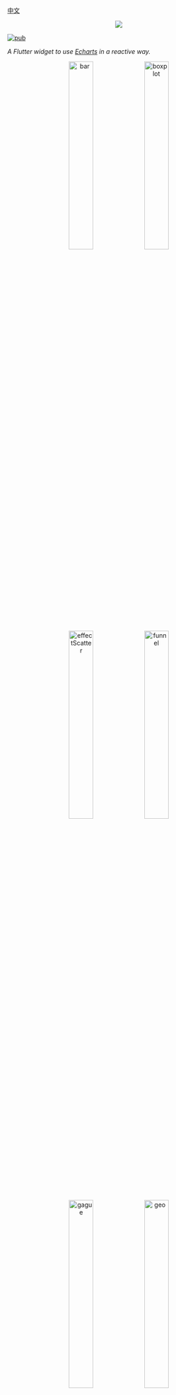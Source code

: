 [中文](https://github.com/entronad/flutter_echarts/blob/master/README_CN.md) 

<p align="center">
<img src="https://raw.githubusercontent.com/entronad/flutter_echarts/master/doc/logo.png" />
</p>

[![pub](https://img.shields.io/pub/v/flutter_echarts.svg)](https://pub.dev/packages/flutter_echarts)

*A Flutter widget to use [Echarts](https://echarts.apache.org/en/index.html) in a reactive way.* 

<div align="center">
<img src="https://user-images.githubusercontent.com/19553554/52197440-843a5200-289a-11e9-8601-3ce8d945b04a.gif" width="33%" height="33%" alt="bar"/>
<img src="https://user-images.githubusercontent.com/19553554/52360729-ad640980-2a77-11e9-84e2-feff7e11aea5.gif" width="33%" height="33%" alt="boxplot"/>
<img src="https://user-images.githubusercontent.com/19553554/52535290-4b611800-2d87-11e9-8bf2-b43a54a3bda8.png" width="33%" height="33%" alt="effectScatter"/>
<img src="https://user-images.githubusercontent.com/19553554/52332816-ac5eb800-2a36-11e9-8227-3538976f447d.gif" width="33%" height="33%" alt="funnel"/>
<img src="https://user-images.githubusercontent.com/19553554/52332988-0b243180-2a37-11e9-9db8-eb6b8c86a0de.png" width="33%" height="33%" alt="gague"/>
<img src="https://user-images.githubusercontent.com/19553554/52344575-133f9980-2a56-11e9-93e0-568e484936ce.gif" width="33%" height="33%" alt="geo"/>
<img src="https://user-images.githubusercontent.com/19553554/52727805-f7f20280-2ff0-11e9-91ab-cd99848e3127.gif" width="33%" height="33%" alt="graph"/>
<img src="https://user-images.githubusercontent.com/19553554/52345115-6534ef00-2a57-11e9-80cd-9cbfed252139.gif" width="33%" height="33%" alt="heatmap"/>
<img src="https://user-images.githubusercontent.com/19553554/52345490-4a16af00-2a58-11e9-9b43-7bbc86aa05b6.gif" width="33%" height="33%" alt="kline"/>
<img src="https://user-images.githubusercontent.com/19553554/52346064-b7770f80-2a59-11e9-9e03-6dae3a8c637d.gif" width="33%" height="33%" alt="line"/>
<img src="https://user-images.githubusercontent.com/19553554/52347117-248ba480-2a5c-11e9-8402-5a94054dca50.gif" width="33%" height="33%" alt="liquid"/>
<img src="https://user-images.githubusercontent.com/19553554/52347915-0a52c600-2a5e-11e9-8039-41268238576c.gif" width="33%" height="33%" alt="map"/>
<img src="https://user-images.githubusercontent.com/19553554/52535013-e48e2f80-2d83-11e9-8886-ac0d2122d6af.png" width="33%" height="33%" alt="parallel"/>
<img src="https://user-images.githubusercontent.com/19553554/52348202-bb596080-2a5e-11e9-84a7-60732be0743a.gif" width="33%" height="33%" alt="pie"/>
<img src="https://user-images.githubusercontent.com/19553554/52533994-932b7380-2d76-11e9-93b4-0de3132eb941.gif" width="33%" height="33%" alt="radar"/>
<img src="https://user-images.githubusercontent.com/19553554/52348431-420e3d80-2a5f-11e9-8cab-7b415592dc77.gif" width="33%" height="33%" alt="scatter"/>
<img src="https://user-images.githubusercontent.com/19553554/52348737-01fb8a80-2a60-11e9-94ac-dacbd7b58811.png" width="33%" height="33%" alt="wordCloud"/>
<img src="https://user-images.githubusercontent.com/19553554/52433989-4f075b80-2b49-11e9-9979-ef32c2d17c96.gif" width="33%" height="33%" alt="bar3D"/>
<img src="https://user-images.githubusercontent.com/19553554/52464826-4baab900-2bb7-11e9-8299-776f5ee43670.gif" width="33%" height="33%" alt="line3D"/>
<img src="https://user-images.githubusercontent.com/19553554/52802261-8d0cfe00-30ba-11e9-8ae7-ae0773770a59.gif" width="33%" height="33%" alt="sankey"/>
<img src="https://user-images.githubusercontent.com/19553554/52464647-aee81b80-2bb6-11e9-864e-c544392e523a.gif" width="33%" height="33%" alt="scatter3D"/>
<img src="https://user-images.githubusercontent.com/19553554/52465183-a55fb300-2bb8-11e9-8c10-4519c4e3f758.gif" width="33%" height="33%" alt="surface3D"/>
<img src="https://user-images.githubusercontent.com/19553554/52798246-7ebae400-30b2-11e9-8489-6c10339c3429.gif" width="33%" height="33%" alt="themeRiver"/>
<img src="https://user-images.githubusercontent.com/19553554/52349544-c2ce3900-2a61-11e9-82af-28aaaaae0d67.gif" width="33%" height="33%" alt="overlap"/>
</div>

# Features

**Reactive Updating**

The most exciting feature of Flutter widgets and React components is that the view could update reactively to the change of data. Thanks to Echarts' data driving architecture, flutter_echarts implemented a reactive way to connect chart with data. The chart will automatically re-render when the data in the `option` property changes.

**Two Way Communication**

The `onMessage` and `extraScript` properties provide a way to set event communication both from flutter to JavaScript or in controversy.

**Configurable Extensions**

Echarts has a lot of [extensions](https://echarts.apache.org/en/download-extension.html) . the `extensions` property allows you to inject the extension scripts as raw strings. In this way, you can copy these scripts to your source code, without concerning about the confusing assets dirs.

# Installing

Add this to your package's pubspec.yaml file:

```yaml
dependencies:
  flutter_echarts: #latest version
```

Now in your Dart code, you can use:

```dart
import 'package:flutter_echarts/flutter_echarts.dart';  
```

Details see [pub.dev](https://pub.dev/packages/flutter_echarts#-installing-tab-) .

# Usage

The flutter_echarts itself is very simple to use, just like a common statelessWidget:

> Details about the option is in the [Echarts docs](https://echarts.apache.org/en/option.html#title) or [Echarts examples](https://echarts.apache.org/examples/en/index.html) 

```
Container(
  child: Echarts(
  option: '''
    {
      xAxis: {
        type: 'category',
        data: ['Mon', 'Tue', 'Wed', 'Thu', 'Fri', 'Sat', 'Sun']
      },
      yAxis: {
        type: 'value'
      },
      series: [{
        data: [820, 932, 901, 934, 1290, 1330, 1320],
        type: 'line'
      }]
    }
  ''',
  ),
  width: 300,
  height: 250,
)
```

For an ios app, you need to add this entry to your Info.plist' `<dic>` tag:

```
<key>io.flutter.embedded_views_preview</key>
<string>YES</string>
```

A full example is here: [flutter_echarts_example](https://github.com/entronad/flutter_echarts/tree/master/example) .

# Widget Properties

**option**

*String*

*( required )*

The JavaScript Echarts Option for the chart as a string. The echarts is mainly configured by this property. 

- You could use `jsonEncode()` function in dart:convert to convert data in Dart object form:

```
source: ${jsonEncode(_data1)},
```

- Because JavaScript don't have `'''` , you can use this operator to reduce some escape operators for quotas:

```
Echarts(
  option: '''
  
    // option string
    
  ''',
),
```

- To use images in option propertis, we suggest the Base64 [Data URL](https://developer.mozilla.org/en-US/docs/Web/HTTP/Basics_of_HTTP/Data_URIs) :

```
image: 'data:image/png;base64,iVBORw0KG...',
```

**extraScript**

*String*

The JavaScript which will execute after the `Echarts.init()` and before any `chart.setOption()` . The widget has build a javascriptChennel named `Messager`, so you could use this identifier to send message from JavaScript to Flutter:

```
extraScript: '''
  chart.on('click', (params) => {
    if(params.componentType === 'series') {
  	  Messager.postMessage('anything');
    }
  });
''',
```

**onMessage**

*void Function(String)*

Function to handle the message sent by `Messager.postMessage()` in `extraScript` .

**extensions**

*List\<String\>*

List of strings that coyied from Echarts extensions, such as themes, components, WebGL, languages, etc. You can download them [here](https://echarts.apache.org/en/download-extension.html) . Insert them as raw strings:

```
const liquidPlugin = r'''

  // copy from liquid.min.js

''';
```

**theme**

*String*

You can download built-in themes [here](https://echarts.apache.org/en/download-theme.html) or build own custom themes with [this tool](https://echarts.baidu.com/theme-builder/) . Copy the theme script into the `extensions` param and register the theme name with this param.

**captureAllGestures**

*bool*

*( default: false )*

Whether the chart captures all gestures. Setting it ture is usefull when handling 3D rotation and data zoom bars. Note that will prevent containers like ListViews to act to gestures on the charts.

# Blog

[Reactive Echarts Flutter Widget](https://medium.com/@entronad/reactive-echarts-flutter-widget-fedab7f3c52f) 

[A performance optimization of Flutter WebView](https://levelup.gitconnected.com/a-performance-optimization-of-flutter-webview-6afa1a5b4300?source=your_stories_page---------------------------)



---

If you have any suggestions or demands, please give an [issue](https://github.com/entronad/flutter_echarts/issues) .

*The gallery GIF is from [chenjiandongx](https://github.com/chenjiandongx)*